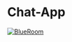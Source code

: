 # Chat-App

[![BlueRoom](https://img.shields.io/badge/BlueRoom-Click%20Here-blue)](https://blueroomin.herokuapp.com/)
